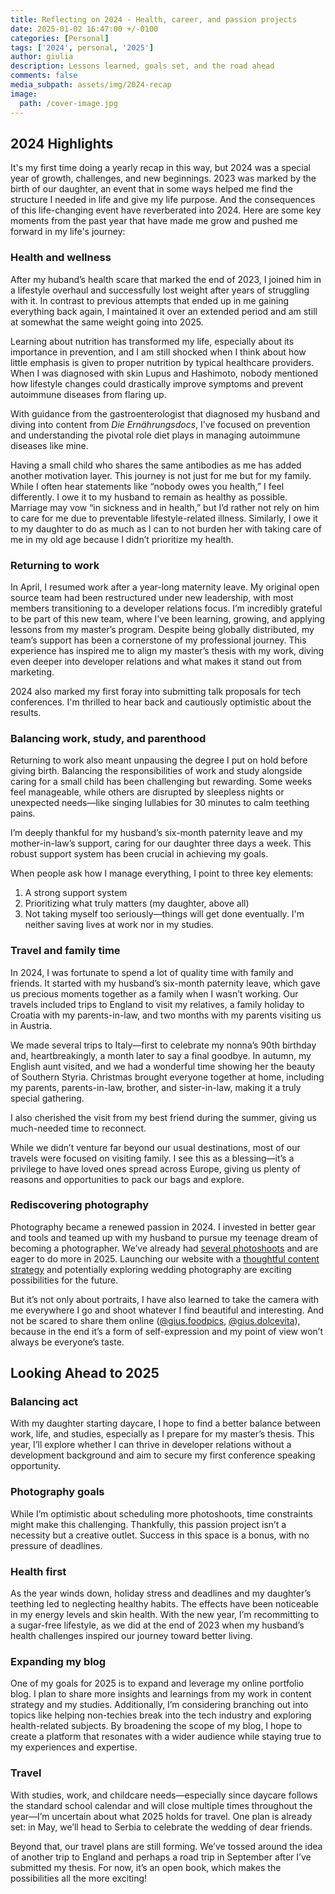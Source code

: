 ```yaml
---
title: Reflecting on 2024 - Health, career, and passion projects
date: 2025-01-02 16:47:00 +/-0100
categories: [Personal]
tags: ['2024', personal, '2025']     
author: giulia
description: Lessons learned, goals set, and the road ahead
comments: false
media_subpath: assets/img/2024-recap
image:
  path: /cover-image.jpg
---
```


## 2024 Highlights

It's my first time doing a yearly recap in this way, but 2024 was a special year of growth, challenges, and new beginnings. 2023 was marked by the birth of our daughter, an event that in some ways helped me find the structure I needed in life and give my life purpose. And the consequences of this life-changing event have reverberated into 2024. Here are some key moments from the past year that have made me grow and pushed me forward in my life's journey: 

### Health and wellness

After my huband’s health scare that marked the end of 2023, I joined him in a lifestyle overhaul and successfully lost weight after years of struggling with it. In contrast to previous attempts that ended up in me gaining everything back again, I maintained it over an extended period and am still at somewhat the same weight going into 2025\. 

Learning about nutrition has transformed my life, especially about its importance in prevention, and I am still shocked when I think about how little emphasis is given to proper nutrition by typical healthcare providers. When I was diagnosed with skin Lupus and Hashimoto, nobody mentioned how lifestyle changes could drastically improve symptoms and prevent autoimmune diseases from flaring up. 

With guidance from the gastroenterologist that diagnosed my husband and diving into content from *Die Ernährungsdocs*, I’ve focused on prevention and understanding the pivotal role diet plays in managing autoimmune diseases like mine.

Having a small child who shares the same antibodies as me has added another motivation layer. This journey is not just for me but for my family. While I often hear statements like “nobody owes you health,” I feel differently. I owe it to my husband to remain as healthy as possible. Marriage may vow “in sickness and in health,” but I’d rather not rely on him to care for me due to preventable lifestyle-related illness. Similarly, I owe it to my daughter to do as much as I can to not burden her with taking care of me in my old age because I didn’t prioritize my health.

### Returning to work

In April, I resumed work after a year-long maternity leave. My original open source team had been restructured under new leadership, with most members transitioning to a developer relations focus. I’m incredibly grateful to be part of this new team, where I’ve been learning, growing, and applying lessons from my master’s program. Despite being globally distributed, my team’s support has been a cornerstone of my professional journey. This experience has inspired me to align my master’s thesis with my work, diving even deeper into developer relations and what makes it stand out from marketing.

2024 also marked my first foray into submitting talk proposals for tech conferences. I'm thrilled to hear back and cautiously optimistic about the results.

### Balancing work, study, and parenthood

Returning to work also meant unpausing the degree I put on hold before giving birth. Balancing the responsibilities of work and study alongside caring for a small child has been challenging but rewarding. Some weeks feel manageable, while others are disrupted by sleepless nights or unexpected needs—like singing lullabies for 30 minutes to calm teething pains.

I’m deeply thankful for my husband’s six-month paternity leave and my mother-in-law’s support, caring for our daughter three days a week. This robust support system has been crucial in achieving my goals. 

When people ask how I manage everything, I point to three key elements:

1. A strong support system  
2. Prioritizing what truly matters (my daughter, above all)  
3. Not taking myself too seriously—things will get done eventually. I'm neither saving lives at work nor in my studies.

### Travel and family time

In 2024, I was fortunate to spend a lot of quality time with family and friends. It started with my husband’s six-month paternity leave, which gave us precious moments together as a family when I wasn’t working. Our travels included trips to England to visit my relatives, a family holiday to Croatia with my parents-in-law, and two months with my parents visiting us in Austria.

We made several trips to Italy—first to celebrate my nonna’s 90th birthday and, heartbreakingly, a month later to say a final goodbye. In autumn, my English aunt visited, and we had a wonderful time showing her the beauty of Southern Styria. Christmas brought everyone together at home, including my parents, parents-in-law, brother, and sister-in-law, making it a truly special gathering.

I also cherished the visit from my best friend during the summer, giving us much-needed time to reconnect. 

While we didn’t venture far beyond our usual destinations, most of our travels were focused on visiting family. I see this as a blessing—it’s a privilege to have loved ones spread across Europe, giving us plenty of reasons and opportunities to pack our bags and explore.

### Rediscovering photography

Photography became a renewed passion in 2024\. I invested in better gear and tools and teamed up with my husband to pursue my teenage dream of becoming a photographer. We’ve already had [several photoshoots](https://giuandtom.lightfolio.com/) and are eager to do more in 2025\. Launching our website with a [thoughtful content strategy](https://giudptr.github.io/posts/photography-strategy/) and potentially exploring wedding photography are exciting possibilities for the future.

But it’s not only about portraits, I have also learned to take the camera with me everywhere I go and shoot whatever I find beautiful and interesting. And not be scared to share them online ([@gius.foodpics](https://www.instagram.com/gius.foodpics/), [@gius.dolcevita](https://www.instagram.com/gius.dolcevita/)), because in the end it’s a form of self-expression and my point of view won’t always be everyone’s taste. 

## Looking Ahead to 2025

### Balancing act

With my daughter starting daycare, I hope to find a better balance between work, life, and studies, especially as I prepare for my master’s thesis. This year, I’ll explore whether I can thrive in developer relations without a development background and aim to secure my first conference speaking opportunity.

### Photography goals

While I’m optimistic about scheduling more photoshoots, time constraints might make this challenging. Thankfully, this passion project isn’t a necessity but a creative outlet. Success in this space is a bonus, with no pressure of deadlines.

### Health first

As the year winds down, holiday stress and deadlines and my daughter’s teething led to neglecting healthy habits. The effects have been noticeable in my energy levels and skin health. With the new year, I’m recommitting to a sugar-free lifestyle, as we did at the end of 2023 when my husband’s health challenges inspired our journey toward better living.

### Expanding my blog

One of my goals for 2025 is to expand and leverage my online portfolio blog. I plan to share more insights and learnings from my work in content strategy and my studies. Additionally, I’m considering branching out into topics like helping non-techies break into the tech industry and exploring health-related subjects. By broadening the scope of my blog, I hope to create a platform that resonates with a wider audience while staying true to my experiences and expertise.

### Travel

With studies, work, and childcare needs—especially since daycare follows the standard school calendar and will close multiple times throughout the year—I’m uncertain about what 2025 holds for travel. One plan is already set: in May, we’ll head to Serbia to celebrate the wedding of dear friends. 

Beyond that, our travel plans are still forming. We’ve tossed around the idea of another trip to England and perhaps a road trip in September after I’ve submitted my thesis. For now, it’s an open book, which makes the possibilities all the more exciting\!
